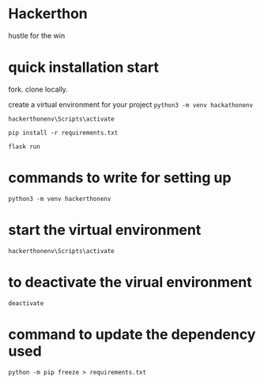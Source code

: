 # Hackerthon
hustle for the win

# quick installation start

fork. clone locally.

create a virtual environment for your project
`python3 -m venv hackathonenv`

`hackerthonenv\Scripts\activate`

`pip install -r requirements.txt`

`flask run`

# commands to write for setting up

`python3 -m venv hackerthonenv`

# start the virtual environment

`hackerthonenv\Scripts\activate`

# to deactivate the virual environment

`deactivate`

# command to update the dependency used

`python -m pip freeze > requirements.txt`


